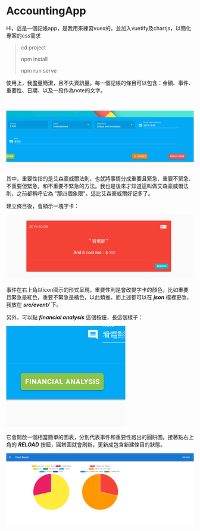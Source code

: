 # AccountingApp
Hi，這是一個記帳app，是我用來練習vuex的，並加入vuetify及chartjs，以簡化專案的css需求

> cd project
> 
>  npm install
>   
>  npm  run serve

使用上，我盡量簡潔，且不失資訊量。每一個記帳的條目可以包含：金額、事件、重要性、日期、以及一段作為note的文字。

>
>
<br>


![image](https://github.com/hugoyake/AccountingApp/blob/master/picture/input.png)


其中，重要性指的是艾森豪威爾法則，也就將事情分成重要且緊急、重要不緊急、不重要但緊急，和不重要不緊急的方法。我也是後來才知道這叫做艾森豪威爾法則，之前都稱呼它為 "那四個象限"。這比艾森豪威爾好記多了。

建立條目後，會顯示一塊字卡：


![image](https://github.com/hugoyake/AccountingApp/blob/master/picture/card.png)

事件在右上角以icon圖示的形式呈現，重要性則是會改變字卡的顏色，比如重要且緊急是紅色，重要不緊急是橘色，以此類推。而上述都可以在 ***json*** 檔裡更改，我放在 ***src/event/*** 下。

另外，可以點 ***financial analysis*** 這個按鈕，長這個樣子：

![image](https://github.com/hugoyake/AccountingApp/blob/master/picture/openChart.png)

它會開啟一個相當簡單的圖表，分別代表事件和重要性跑出的圓餅圖。接著點右上角的 ***RELOAD*** 按鈕，圓餅圖就會刷新，更新成包含新建條目的狀態。


![image](https://github.com/hugoyake/AccountingApp/blob/master/picture/chart.png)